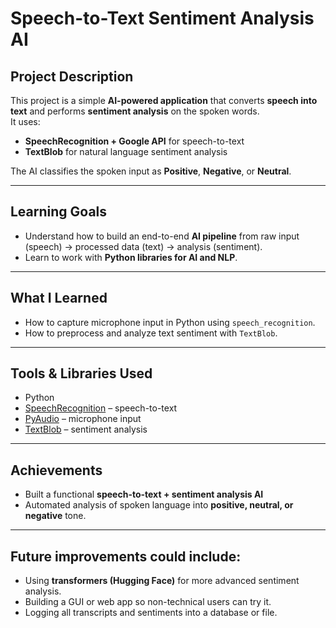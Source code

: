 # Speech-to-Text Sentiment Analysis AI  

## Project Description  
This project is a simple **AI-powered application** that converts **speech into text** and performs **sentiment analysis** on the spoken words.  
It uses:  
- **SpeechRecognition + Google API** for speech-to-text  
- **TextBlob** for natural language sentiment analysis  

The AI classifies the spoken input as **Positive**, **Negative**, or **Neutral**.  

---

## Learning Goals  
- Understand how to build an end-to-end **AI pipeline** from raw input (speech) → processed data (text) → analysis (sentiment).  
- Learn to work with **Python libraries for AI and NLP**.  

---

## What I Learned  
- How to capture microphone input in Python using `speech_recognition`.  
- How to preprocess and analyze text sentiment with `TextBlob`.    

---

## Tools & Libraries Used  
- Python
- [SpeechRecognition](https://pypi.org/project/SpeechRecognition/) – speech-to-text  
- [PyAudio](https://pypi.org/project/PyAudio/) – microphone input  
- [TextBlob](https://textblob.readthedocs.io/en/dev/) – sentiment analysis

---

## Achievements  
- Built a functional **speech-to-text + sentiment analysis AI**
- Automated analysis of spoken language into **positive, neutral, or negative** tone.  

---

## Future improvements could include:  
- Using **transformers (Hugging Face)** for more advanced sentiment analysis.  
- Building a GUI or web app so non-technical users can try it.  
- Logging all transcripts and sentiments into a database or file.  

